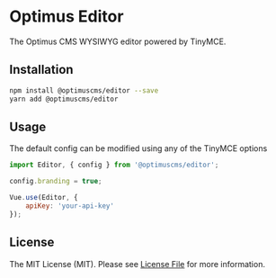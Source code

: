 # Optimus Editor

The Optimus CMS WYSIWYG editor powered by TinyMCE.

## Installation

```bash
npm install @optimuscms/editor --save
yarn add @optimuscms/editor
```

## Usage

The default config can be modified using any of the TinyMCE options

```javascript
import Editor, { config } from '@optimuscms/editor';

config.branding = true;

Vue.use(Editor, {
    apiKey: 'your-api-key'
});
```

## License

The MIT License (MIT). Please see [License File](LICENSE.md) for more information.
